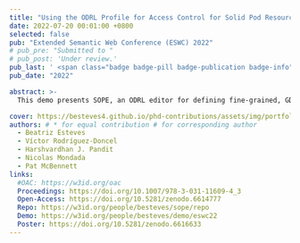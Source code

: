 ```yaml
---
title: "Using the ODRL Profile for Access Control for Solid Pod Resource Governance"
date: 2022-07-20 00:01:00 +0800
selected: false
pub: "Extended Semantic Web Conference (ESWC) 2022"
# pub_pre: "Submitted to "
# pub_post: 'Under review.'
pub_last: ' <span class="badge badge-pill badge-publication badge-info">Demo</span>'
pub_date: "2022"

abstract: >-
  This demo presents SOPE, an ODRL editor for defining fine-grained, GDPR-aligned access control policies on Solid Pods using the OAC profile, along with a second demonstrator simulating data requests.

cover: https://besteves4.github.io/phd-contributions/assets/img/portfolio/sope-snap.png
authors: # * for equal contribution # for corresponding author
  - Beatriz Esteves
  - Víctor Rodríguez-Doncel
  - Harshvardhan J. Pandit
  - Nicolas Mondada
  - Pat McBennett 
links:
  #OAC: https://w3id.org/oac
  Proceedings: https://doi.org/10.1007/978-3-031-11609-4_3
  Open-Access: https://doi.org/10.5281/zenodo.6614777
  Repo: https://w3id.org/people/besteves/sope/repo
  Demo: https://w3id.org/people/besteves/demo/eswc22
  Poster: https://doi.org/10.5281/zenodo.6616633
---
```

